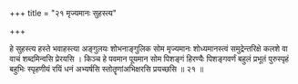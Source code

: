 +++
title = "२१ मृज्यमानः सुहस्त्य"

+++

हे सुहस्त्य हस्ते भवाहस्त्या अङ्गुलयः शोभनाङ्गुलिक सोम मृज्यमानः शोध्यमानस्त्वं समुद्रेन्तरिक्षे कलशे वा वाचं शब्दमिन्वसि प्रेरयसि । किञ्च हे पवमान पूयमान सोम पिशङ्गं हिरण्यैः पिशङ्गवर्णं बहुलं प्रभूतं पुरुस्पृहं बहुभिः स्पृहणीयं रयिं धनं अभ्यर्षसि स्तोतॄणांअभिक्षरसि प्रयच्छसि ॥ २१ ॥